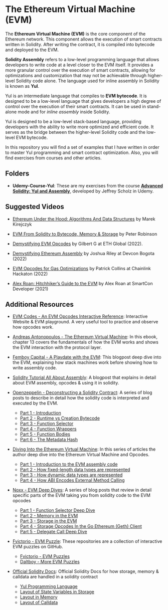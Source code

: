 # The Ethereum Virtual Machine (EVM)
The **Ethereum Virtual Machine (EVM)** is the core component of the Ethereum network. This component allows the execution of smart contracts written in Solidity. After writing the contract, it is compiled into bytecode and deployed to the EVM.

**Solidity Assembly** refers to a low-level programming language that allows developers to write code at a level closer to the EVM itself. It provides a more granular control over the execution of smart contracts, allowing for optimizations and customization that may not be achievable through higher-level Solidity code alone. The language used for inline assembly in Solidity is known as **Yul**. 

Yul is an intermediate language that compiles to **EVM bytecode**. It is designed to be a low-level language that gives developers a high degree of control over the execution of their smart contracts. It can be used in stand-alone mode and for *inline assembly* inside Solidity.

Yul is designed to be a low-level stack-based language, providing developers with the ability to write more optimized and efficient code. It serves as the bridge between the higher-level Solidity code and the low-level EVM bytecode.

In this repository you will find a set of examples that I have written in order to master Yul programming and smart contract optimization. Also, you will find exercises from courses and other articles.

## Folders
* **Udemy-Course-Yul**: These are my exercises from the course  [**Advanced Solidity: Yul and Assembly**](https://www.udemy.com/course/advanced-solidity-yul-and-assembly/), developed by Jeffrey Scholz in Udemy.

## Suggested Videos

- [Ethereum Under the Hood: Algorithms And Data Structures](https://www.youtube.com/watch?v=OxofT39TJgg) by Marek Kirejczyk

- [EVM From Solidity to Bytecode, Memory & Storage](https://www.youtube.com/watch?v=RxL_1AfV7N4&t=2s) by Peter Robinson

- [Demystifying EVM Opcodes](https://youtu.be/_tcyI_lNvo0?si=kxPFtKlVGAEb4HbT) by Gilbert G at ETH Global (2022).

- [Demystifying Ethereum Assembly](https://youtu.be/btDOvn8pLkA?si=fXKHMC_DIhmqZLok) by Joshua Riley at Devcon Bogota (2022)

- [EVM Opcodes for Gas Optimizations](https://www.youtube.com/live/M8_4THWJkHQ?si=uKYpXOf1BIkQt1qe) by Patrick Collins at Chainlink Hackaton (2022)

- [Alex Roan: Hitchhiker’s Guide to the EVM](https://youtu.be/zgukojxyHKc?si=2y5xectQ8U0bLCk0) by Alex Roan at SmartCon Developer (2021)

## Additional Resources

+ [EVM Codes - An EVM Opcodes Interactive Reference](https://www.evm.codes/): Interactive Website & EVM playground. A very useful tool to practice and observe how opcodes work.

+ [Andreas Antonopoulos - The Ethereum Virtual Machine](https://github.com/ethereumbook/ethereumbook/blob/develop/13evm.asciidoc): In this ebook, chapter 13 covers the fundamentals of how the EVM works and shows the EVM interaction with the protocol layer.

+ [Femboy Capital - A Playdate with the EVM](https://femboy.capital/evm-pt1): This blogpost deep dive into the EVM, explaining how stack machines work before showing how to write assembly code.

+ [Solidity Tutorial All About Assembly](https://jeancvllr.medium.com/solidity-tutorial-all-about-assembly-5acdfefde05c): A blogpost that explains in detail about EVM assembly, opcodes & using it in solidity.

+ [Openzeppelin - Deconstructing a Solidity Contract](https://openzeppelin.com/): A series of blog posts to describe in detail how the solidity code is interpreted and executed by the EVM.
  - [Part 1 - Introduction](https://blog.openzeppelin.com/deconstructing-a-solidity-contract-part-i-introduction-832efd2d7737/)
  - [Part 2 - Runtime vs Creation Bytecode](https://blog.zeppelin.solutions/deconstructing-a-solidity-contract-part-ii-creation-vs-runtime-6b9d60ecb44c)
  - [Part 3 - Function Selector](https://blog.zeppelin.solutions/deconstructing-a-solidity-contract-part-iii-the-function-selector-6a9b6886ea49)
  - [Part 4 - Function Wrappers](https://blog.zeppelin.solutions/deconstructing-a-solidity-contract-part-iv-function-wrappers-d8e46672b0ed)
  - [Part 5 - Function Bodies](https://blog.zeppelin.solutions/deconstructing-a-solidity-contract-part-v-function-bodies-2d19d4bef8be)
  - [Part 6 - The Metadata Hash](https://blog.zeppelin.solutions/deconstructing-a-solidity-contract-part-vi-the-swarm-hash-70f069e22aef)

+ [Diving Into the Ethereum Virtual Machine](https://medium.com/@hayeah/diving-into-the-ethereum-vm-6e8d5d2f3c30): In this series of articles the author deep dive into the Ethereum Virtual Machine and Opcodes.
  - [Part 1 - Introduction to the EVM assembly code](https://medium.com/@hayeah/diving-into-the-ethereum-vm-6e8d5d2f3c30)
  - [Part 2 - How fixed-length data types are represented](https://medium.com/@hayeah/diving-into-the-ethereum-vm-part-2-storage-layout-bc5349cb11b7)
  - [Part 3 - How dynamic data types are represented](https://medium.com/@hayeah/diving-into-the-ethereum-vm-the-hidden-costs-of-arrays-28e119f04a9b)
  - [Part 4 - How ABI Encodes External Method Calling](https://medium.com/@hayeah/how-to-decipher-a-smart-contract-method-call-8ee980311603)

+ [Noxx - EVM Deep Dives](https://noxx.substack.com/p/evm-deep-dives-the-path-to-shadowy?s=r): A series of blog posts that review in detail specific parts of the EVM taking you from solidity code to the EVM opcodes
 
  - [Part 1 - Function Selector Deep Dive](https://noxx.substack.com/p/evm-deep-dives-the-path-to-shadowy?s=r)
  - [Part 2 - Memory in the EVM](https://noxx.substack.com/p/evm-deep-dives-the-path-to-shadowy-d6b?s=r)
  - [Part 3 - Storage in the EVM](https://noxx.substack.com/p/evm-deep-dives-the-path-to-shadowy-3ea?s=r)
  - [Part 4 - Storage Opcodes In the Go Ethereum (Geth) Client](https://noxx.substack.com/p/evm-deep-dives-the-path-to-shadowy-5a5?utm_source=%2Fprofile%2F80455042-noxx&utm_medium=reader2&s=r)
  - [Part 5 - Delegate Call Deep Dive](https://noxx.substack.com/p/evm-deep-dives-the-path-to-shadowy-a5f?utm_source=%2Fprofile%2F80455042-noxx&utm_medium=reader2&s=r)

+ [Fvictorio - EVM Puzzle](https://github.com/fvictorio/evm-puzzles): These repositories are a collection of interactive EVM puzzles on GitHub.
  - [Fvictorio - EVM Puzzles](https://github.com/fvictorio/evm-puzzles)
  - [Daltboy - More EVM Puzzles](https://github.com/daltyboy11/more-evm-puzzles)

+ [Official Solidity Docs](https://docs.soliditylang.org/en/v0.8.10/internals/layout_in_storage.html): Official Solidity Docs for how storage, memory & calldata are handled in a solidity contract
  - [Yul Programming Language](https://docs.soliditylang.org/en/latest/yul.html)
  - [Layout of State Variables in Storage](https://docs.soliditylang.org/en/v0.8.10/internals/layout_in_storage.html)
  - [Layout in Memory](https://docs.soliditylang.org/en/v0.8.10/internals/layout_in_memory.html)
  - [Layout of Calldata](https://docs.soliditylang.org/en/v0.8.10/internals/layout_in_calldata.html)